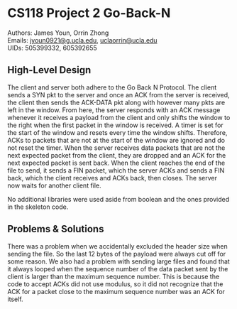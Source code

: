 # CS118 Project 2 Go-Back-N

Authors: James Youn, Orrin Zhong</br>
Emails: jyoun0921@g.ucla.edu, uclaorrin@ucla.edu</br>
UIDs: 505399332, 605392655</br>


## High-Level Design

The client and server both adhere to the Go Back N Protocol. The client sends a SYN pkt to the server and once an ACK from the server is received, the client then sends the ACK-DATA pkt along with however many pkts are left in the window. From here, the server responds with an ACK message whenever it receives a payload from the client and only shifts the window to the right when the first packet in the window is received. A timer is set for the start of the window and resets every time the window shifts. Therefore, ACKs to packets that are not at the start of the window are ignored and do not reset the timer. When the server receives data packets that are not the next expected packet from the client, they are dropped and an ACK for the next expected packet is sent back. When the client reaches the end of the file to send, it sends a FIN packet, which the server ACKs and sends a FIN back, which the client receives and ACKs back, then closes. The server now waits for another client file.

No additional libraries were used aside from boolean and the ones provided in the skeleton code.


## Problems & Solutions

There was a problem when we accidentally excluded the header size when sending the file. So the last 12 bytes of the payload were always cut off for some reason. We also had a problem with sending large files and found that it always looped when the sequence number of the data packet sent by the client is larger than the maximum sequence number. This is because the code to accept ACKs did not use modulus, so it did not recognize that the ACK for a packet close to the maximum sequence number was an ACK for itself.
